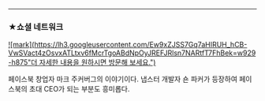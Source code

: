---
### ★쇼셜 네트워크
[![mark](https://lh3.googleusercontent.com/Ew9xZJSS7Gq7aHIRUH_hCB-VwSVact4zOsvxATLtxv6fMcrTgoABdNpOyJREFJRlsn7NARtfT7FhBek=w929-h875"더 자세한 내용을 원하시면 방문해 보세요.")](https://ko.wikipedia.org/wiki/%EC%86%8C%EC%85%9C_%EB%84%A4%ED%8A%B8%EC%9B%8C%ED%81%AC_(%EC%98%81%ED%99%94))

페이스북 창업자 마크 주커버그의 이야기이다. 냅스터 개발자 숀 파커가 등장하여 페이스북의 초대 CEO가 되는 부분도 흥미롭다. 
